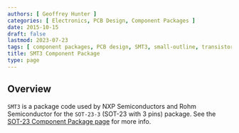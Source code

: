```yaml
---
authors: [ Geoffrey Hunter ]
categories: [ Electronics, PCB Design, Component Packages ]
date: 2015-10-15
draft: false
lastmod: 2023-07-23
tags: [ component packages, PCB design, SMT3, small-outline, transistor, SOT-23, SOT-23-3, NXP Semiconductors, ROHM Semiconductor ]
title: SMT3 Component Package
type: page
---
```


## Overview

`SMT3` is a package code used by NXP Semiconductors and Rohm Semiconductor for the `SOT-23-3` (SOT-23 with 3 pins) package. See the [SOT-23 Component Package page](/pcb-design/component-packages/sot-23-component-package/) for more info.
